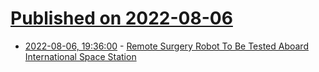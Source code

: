 # [Published on 2022-08-06](index.md)

* [2022-08-06, 19:36:00](https://soylentnews.org/article.pl?sid=22/08/04/1838223&from=rss) - [Remote Surgery Robot To Be Tested Aboard International Space Station](https://soylentnews.org/article.pl?sid=22/08/04/1838223&from=rss)
